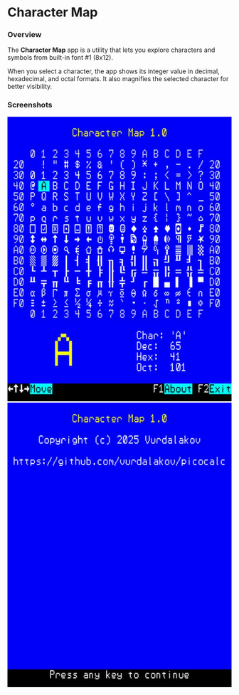 # Character Map

### Overview

The **Character Map** app is a utility that lets you explore characters and symbols from built-in font #1 (8x12).

When you select a character, the app shows its integer value in decimal, hexadecimal, and octal formats.
It also magnifies the selected character for better visibility.

### Screenshots

<img src="charmap1.jpg" alt="Character Map screenshot" width="640" height="640">

<img src="charmap2.jpg" alt="Character Map screenshot" width="640" height="640">
